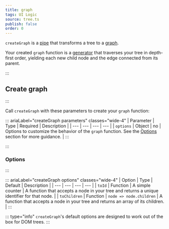 ```yaml
---
title: graph
tags: UI Logic
source: tree.ts
publish: false
order: 0
---
```


`createGraph` is a [pipe](/docs/logic/pipes-overview) that transforms a tree to a [graph](/docs/logic/graph-overview).

Your created `graph` function is a [generator](https://developer.mozilla.org/en-US/docs/Web/JavaScript/Reference/Global_Objects/Generator) that traverses your tree in depth-first order, yielding each new child node and the edge connected from its parent.


:::
## Create graph
:::

Call `createGraph` with these parameters to create your `graph` function:

::: ariaLabel="createGraph parameters" classes="wide-4"
| Parameter | Type | Required | Description |
| --- | --- | --- | --- |
| `options` | Object | no | Options to customize the behavior of the `graph` function. See the [Options](#options) section for more guidance. |
:::

:::
### Options
:::

::: ariaLabel="createGraph options" classes="wide-4"
| Option | Type | Default | Description |
| --- | --- | --- | --- |
| `toId` | Function | A simple counter | A function that accepts a node in your tree and returns a unique identifier for that node. |
| `toChildren` | Function | `node => node.children` | A function that accepts a node in your tree and returns an array of its children. |
:::

::: type="info"
`createGraph`'s default options are designed to work out of the box for DOM trees.
:::
